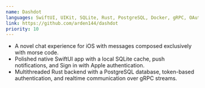 ```yaml
---
name: Dashdot
languages: SwiftUI, UIKit, SQLite, Rust, PostgreSQL, Docker, gRPC, OAuth 2.0, JWTs
link: https://github.com/arden144/dashdot
priority: 10
---
```


- A novel chat experience for iOS with messages composed exclusively with morse code.
- Polished native SwiftUI app with a local SQLite cache, push notifications, and Sign in with Apple authentication.
- Multithreaded Rust backend with a PostgreSQL database, token-based authentication, and realtime communication over gRPC streams.
